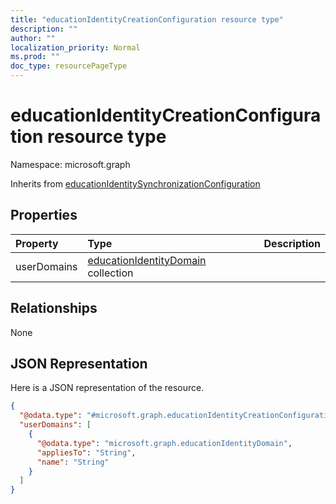 ```yaml
---
title: "educationIdentityCreationConfiguration resource type"
description: ""
author: ""
localization_priority: Normal
ms.prod: ""
doc_type: resourcePageType
---
```


# educationIdentityCreationConfiguration resource type


Namespace: microsoft.graph




Inherits from [educationIdentitySynchronizationConfiguration](../resources/educationidentitysynchronizationconfiguration.md)

## Properties
|Property|Type|Description|
|:---|:---|:---|
|userDomains|[educationIdentityDomain](../resources/educationidentitydomain.md) collection||

## Relationships
None

## JSON Representation
Here is a JSON representation of the resource.
<!-- {
  "blockType": "resource",
  "@odata.type": "microsoft.graph.educationIdentityCreationConfiguration"
}
-->
``` json
{
  "@odata.type": "#microsoft.graph.educationIdentityCreationConfiguration",
  "userDomains": [
    {
      "@odata.type": "microsoft.graph.educationIdentityDomain",
      "appliesTo": "String",
      "name": "String"
    }
  ]
}
```

